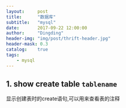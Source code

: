 ```yaml
---
layout:     post
title:      "数据库"
subtitle:   "mysql"
date:       2017-09-22 12:00:00
author:     "Dingding"
header-img: "img/post/thrift-header.jpg"
header-mask: 0.3
catalog:    true
tags:
    - mysql 
---
```


## 1. show create table `tablename`
显示创建表时的create语句,可以用来查看表的注释




















